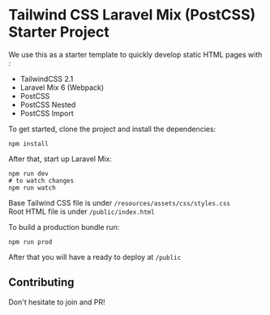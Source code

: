 # Tailwind CSS Laravel Mix (PostCSS) Starter Project

We use this as a starter template to quickly develop static HTML pages with :
- TailwindCSS 2.1
- Laravel Mix 6 (Webpack)
- PostCSS
- PostCSS Nested
- PostCSS Import

To get started, clone the project and install the dependencies:

```
npm install
```

After that, start up Laravel Mix:

```
npm run dev
# to watch changes
npm run watch
```

Base Tailwind CSS file is under `/resources/assets/css/styles.css`  
Root HTML file is under `/public/index.html` 

To build a production bundle run:

```
npm run prod
```

After that you will have a ready to deploy at `/public`

## Contributing

Don't hesitate to join and PR!
